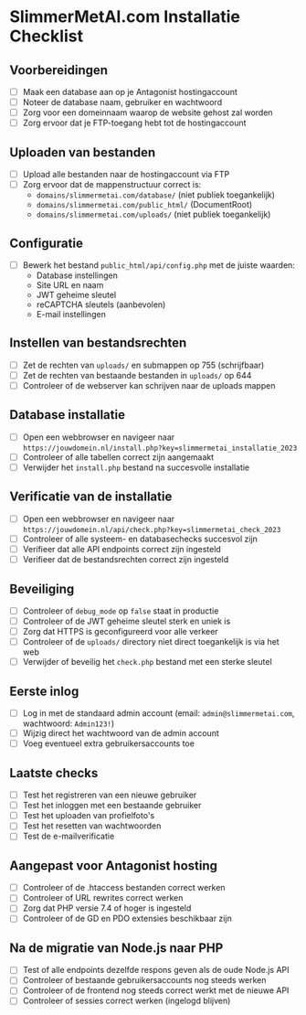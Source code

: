 # SlimmerMetAI.com Installatie Checklist

## Voorbereidingen

- [ ] Maak een database aan op je Antagonist hostingaccount
- [ ] Noteer de database naam, gebruiker en wachtwoord
- [ ] Zorg voor een domeinnaam waarop de website gehost zal worden
- [ ] Zorg ervoor dat je FTP-toegang hebt tot de hostingaccount

## Uploaden van bestanden

- [ ] Upload alle bestanden naar de hostingaccount via FTP
- [ ] Zorg ervoor dat de mappenstructuur correct is:
  - `domains/slimmermetai.com/database/` (niet publiek toegankelijk)
  - `domains/slimmermetai.com/public_html/` (DocumentRoot)
  - `domains/slimmermetai.com/uploads/` (niet publiek toegankelijk)

## Configuratie

- [ ] Bewerk het bestand `public_html/api/config.php` met de juiste waarden:
  - Database instellingen
  - Site URL en naam
  - JWT geheime sleutel
  - reCAPTCHA sleutels (aanbevolen)
  - E-mail instellingen

## Instellen van bestandsrechten

- [ ] Zet de rechten van `uploads/` en submappen op 755 (schrijfbaar)
- [ ] Zet de rechten van bestaande bestanden in `uploads/` op 644
- [ ] Controleer of de webserver kan schrijven naar de uploads mappen

## Database installatie

- [ ] Open een webbrowser en navigeer naar `https://jouwdomein.nl/install.php?key=slimmermetai_installatie_2023`
- [ ] Controleer of alle tabellen correct zijn aangemaakt
- [ ] Verwijder het `install.php` bestand na succesvolle installatie

## Verificatie van de installatie

- [ ] Open een webbrowser en navigeer naar `https://jouwdomein.nl/api/check.php?key=slimmermetai_check_2023`
- [ ] Controleer of alle systeem- en databasechecks succesvol zijn
- [ ] Verifieer dat alle API endpoints correct zijn ingesteld
- [ ] Verifieer dat de bestandsrechten correct zijn ingesteld

## Beveiliging

- [ ] Controleer of `debug_mode` op `false` staat in productie
- [ ] Controleer of de JWT geheime sleutel sterk en uniek is
- [ ] Zorg dat HTTPS is geconfigureerd voor alle verkeer
- [ ] Controleer of de `uploads/` directory niet direct toegankelijk is via het web
- [ ] Verwijder of beveilig het `check.php` bestand met een sterke sleutel

## Eerste inlog

- [ ] Log in met de standaard admin account (email: `admin@slimmermetai.com`, wachtwoord: `Admin123!`)
- [ ] Wijzig direct het wachtwoord van de admin account
- [ ] Voeg eventueel extra gebruikersaccounts toe

## Laatste checks

- [ ] Test het registreren van een nieuwe gebruiker
- [ ] Test het inloggen met een bestaande gebruiker
- [ ] Test het uploaden van profielfoto's
- [ ] Test het resetten van wachtwoorden
- [ ] Test de e-mailverificatie

## Aangepast voor Antagonist hosting

- [ ] Controleer of de .htaccess bestanden correct werken
- [ ] Controleer of URL rewrites correct werken
- [ ] Zorg dat PHP versie 7.4 of hoger is ingesteld
- [ ] Controleer of de GD en PDO extensies beschikbaar zijn

## Na de migratie van Node.js naar PHP

- [ ] Test of alle endpoints dezelfde respons geven als de oude Node.js API
- [ ] Controleer of bestaande gebruikersaccounts nog steeds werken
- [ ] Controleer of de frontend nog steeds correct werkt met de nieuwe API
- [ ] Controleer of sessies correct werken (ingelogd blijven) 